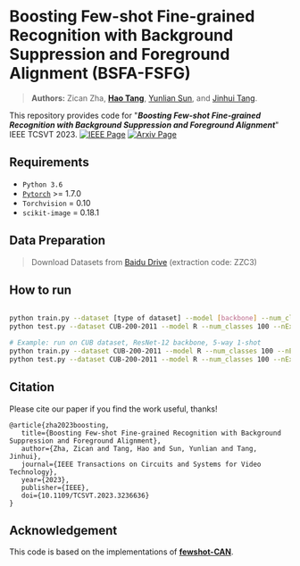 # Boosting Few-shot Fine-grained Recognition with Background Suppression and Foreground Alignment (BSFA-FSFG)

> **Authors:** 
> Zican Zha,
> [**Hao Tang**](https://scholar.google.com/citations?hl=zh-CN&user=DZXShkoAAAAJ),
> [Yunlian Sun](https://scholar.google.com/citations?user=ObAJh4IAAAAJ&hl=zh-CN),
> and [Jinhui Tang](https://scholar.google.com/citations?user=ByBLlEwAAAAJ&hl=zh-CN).

This repository provides code for "_**Boosting Few-shot Fine-grained Recognition with Background Suppression and Foreground Alignment**_" IEEE TCSVT 2023. [![IEEE Page](https://img.shields.io/badge/IEEE-TCSVT.2023.3236636-green?style=flat-square)](https://ieeexplore.ieee.org/abstract/document/10018260) [![Arxiv Page](https://img.shields.io/badge/Arxiv-2210.01439-red?style=flat-square)](https://arxiv.org/abs/2210.01439)


## Requirements

 - `Python 3.6`
 - [`Pytorch`](http://pytorch.org/) >= 1.7.0 
 - `Torchvision` = 0.10
 - `scikit-image` = 0.18.1


## Data Preparation

> Download Datasets from [Baidu Drive](https://pan.baidu.com/s/1Bevdjvf5xjroy3U-DA6w7Q) (extraction code: ZZC3)

## How to run

```bash

python train.py --dataset [type of dataset] --model [backbone] --num_classes [num-classes] --nExemplars [num-shots]
python test.py --dataset CUB-200-2011 --model R --num_classes 100 --nExemplars 5

# Example: run on CUB dataset, ResNet-12 backbone, 5-way 1-shot
python train.py --dataset CUB-200-2011 --model R --num_classes 100 --nExemplars 1
python test.py --dataset CUB-200-2011 --model R --num_classes 100 --nExemplars 1

```

## Citation
Please cite our paper if you find the work useful, thanks!
	
	@article{zha2023boosting,
	   title={Boosting Few-shot Fine-grained Recognition with Background Suppression and Foreground Alignment},
	   author={Zha, Zican and Tang, Hao and Sun, Yunlian and Tang, Jinhui},
	   journal={IEEE Transactions on Circuits and Systems for Video Technology},
	   year={2023},
	   publisher={IEEE},
       doi={10.1109/TCSVT.2023.3236636}
	}


## Acknowledgement

This code is based on the implementations of [**fewshot-CAN**](https://github.com/blue-blue272/fewshot-CAN).


